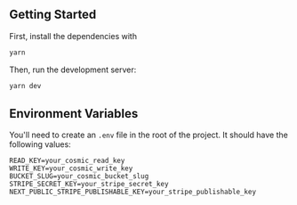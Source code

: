 ## Getting Started

First, install the dependencies with

```bash
yarn
```

Then, run the development server:

```bash
yarn dev
```

## Environment Variables

You'll need to create an `.env` file in the root of the project. It should have the following values:

```env
READ_KEY=your_cosmic_read_key
WRITE_KEY=your_cosmic_write_key
BUCKET_SLUG=your_cosmic_bucket_slug
STRIPE_SECRET_KEY=your_stripe_secret_key
NEXT_PUBLIC_STRIPE_PUBLISHABLE_KEY=your_stripe_publishable_key
```
